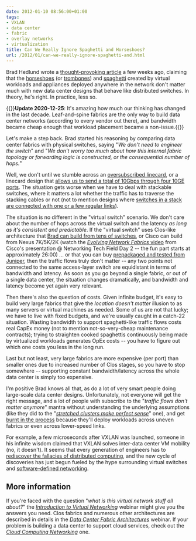 ```yaml
---
date: 2012-01-10 08:56:00+01:00
tags:
- VXLAN
- data center
- fabric
- overlay networks
- virtualization
title: Can We Really Ignore Spaghetti and Horseshoes?
url: /2012/01/can-we-really-ignore-spaghetti-and.html
---
```

Brad Hedlund wrote a [thought-provoking article](http://bradhedlund.com/2011/12/22/on-optimizing-traffic-for-network-virtualization/) a few weeks ago, claiming that the [horseshoes](http://blog.scottlowe.org/2011/12/07/revisiting-vxlan-and-layer-3-connectivity/) (or [trombones](/2011/02/traffic-trombone-what-it-is-and-how-you.html)) and [spaghetti](/2011/10/vxlan-termination-on-physical-devices.html) created by virtual workloads and appliances deployed anywhere in the network don't matter much with new data center designs that behave like distributed switches. In theory, he's right. In practice, less so.
<!--more-->
{{<note update>}}**Update 2020-12-25**: It's amazing how much our thinking has changed in the last decade. Leaf-and-spine fabrics are the only way to build data center networks (according to every vendor out there), and bandwidth became cheap enough that workload placement became a non-issue.{{</note>}}

Let's make a step back. Brad started his reasoning by comparing data center fabrics with physical switches, saying "*We don't need to engineer the switch*" and "*We don't worry too much about how this internal fabric topology or forwarding logic is constructed, or the consequential number of hops.*"

Well, we don't until we stumble across an [oversubscribed linecard](http://www.netcordia.com/community/blogs/terrys_blog/archive/2011/10/17/application-performance-troubleshooting.aspx), or a linecard design that [allows us to send a total of 10Gbps through four 10GE ports](http://www.cisco.com/en/US/prod/collateral/switches/ps9441/ps9402/ps9512/Data_Sheet_C78-437757.html). The situation gets worse when we have to deal with stackable switches, where it matters a lot whether the traffic has to traverse the stacking cables or not (not to mention designs where [switches in a stack are connected with one or a few regular links](/2011/09/long-distance-irf-fabric-works-best-in.html)).

The situation is no different in the "virtual switch" scenario. We don't care about the number of hops across the virtual switch and the latency *as long as it's consistent and predictable*. If the "virtual switch" uses Clos-like architecture that [Brad can build from tens of switches](http://bradhedlund.com/2011/11/05/hadoop-network-design-challenge/), or Cisco can build from Nexus 7K/5K/2K (watch the [*Evolving Network Fabrics* video](http://techfieldday.com/2011/cisco-presents-networking-tech-field-day-2/) from Cisco's presentation @ Networking Tech Field Day 2 -- the fun part starts at approximately 26:00) \... or that you can buy [prepackaged and tested from Juniper](/2011/09/qfabric-part-1-hardware-architecture.html), then the traffic flows truly don't matter -- any two points not connected to the same access-layer switch are equidistant in terms of bandwidth and latency. As soon as you go beyond a single fabric, or out of a single data center, the situation changes dramatically, and bandwidth and latency become yet again very relevant.

Then there's also the question of costs. Given infinite budget, it's easy to build very large fabrics that give the *location doesn't matter* illusion to as many servers or virtual machines as needed. Some of us are not that lucky; we have to live with fixed budgets, and we're usually caught in a catch-22 situation. Wasting bandwidth to support spaghetti-like traffic flows costs real CapEx money (not to mention not-so-very-cheap maintenance contracts); trying to straighten cooked spaghettis continuously being made by virtualized workloads generates OpEx costs -- you have to figure out which one costs you less in the long run.

Last but not least, very large fabrics are more expensive (per port) than smaller ones due to increased number of Clos stages, so you have to stop somewhere -- supporting constant bandwidth/latency across the whole data center is simply too expensive.

I'm positive Brad knows all that, as do a lot of very smart people doing large-scale data center designs. Unfortunately, not everyone will get the right message, and a lot of people with subscribe to the "*traffic flows don't matter anymore*" mantra without understanding the underlying assumptions (like they did to the "*[stretched clusters make perfect sense](/2011/06/stretched-clusters-almost-as-good-as.html)*" one), and get [burnt in the process](/2011/12/large-scale-l2-dci-true-story.html) because they'll deploy workloads across uneven fabrics or even across lower-speed links.

For example, a few microseconds after VXLAN was launched, someone in his infinite wisdom claimed that VXLAN solves inter-data center VM mobility (no, it doesn't). It seems that every generation of engineers has to [rediscover the fallacies of distributed computing](http://en.wikipedia.org/wiki/Fallacies_of_Distributed_Computing), and the new cycle of discoveries has just begun fueled by the hype surrounding virtual switches and [software-defined networking](/2011/03/open-networking-foundation-fabric.html).

## More information

If you're faced with the question "*what is this virtual network stuff all about?*" the [*Introduction to Virtual Networking*](http://www.ipspace.net/VMintro) webinar might give you the answers you need. Clos fabrics and numerous other architectures are described in details in the [*Data Center Fabric Architectures*](http://www.ipspace.net/DCFabric) webinar. If your problem is building a data center to support cloud services, check out the [*Cloud Computing Networking*](http://www.ipspace.net/CloudNet) one.

